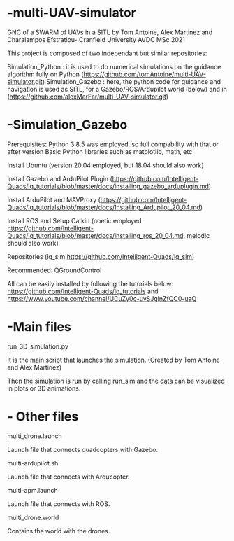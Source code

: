 # -multi-UAV-simulator
GNC of a SWARM of UAVs in a SITL by Tom Antoine, Alex Martinez and Charalampos Efstratiou- Cranfield University AVDC MSc 2021

This project is composed of two independant but similar repositories:

Simulation_Python : it is used to do numerical simulations on the guidance algorithm fully on Python (https://github.com/tomAntoine/multi-UAV-simulator.git)
Simulation_Gazebo : here, the python code for guidance and navigation is used as SITL, for a Gazebo/ROS/Ardupilot world (below) and in (https://github.com/alexMarFar/multi-UAV-simulator.git)

# -Simulation_Gazebo
Prerequisites:
Python 3.8.5 was employed, so full compability with that or after version Basic Python libraries such as matplotlib, math, etc

Install Ubuntu (version 20.04 employed, but 18.04 should also work)

Install Gazebo and ArduPilot Plugin (https://github.com/Intelligent-Quads/iq_tutorials/blob/master/docs/installing_gazebo_arduplugin.md)

Install ArduPilot and MAVProxy (https://github.com/Intelligent-Quads/iq_tutorials/blob/master/docs/Installing_Ardupilot_20_04.md)

Install ROS and Setup Catkin (noetic employed https://github.com/Intelligent-Quads/iq_tutorials/blob/master/docs/installing_ros_20_04.md, melodic should also work)

Repositories (iq_sim https://github.com/Intelligent-Quads/iq_sim)

Recommended: QGroundControl

All can be easily installed by following the tutorials below: https://github.com/Intelligent-Quads/iq_tutorials and https://www.youtube.com/channel/UCuZy0c-uvSJglnZfQC0-uaQ

# -Main files

run_3D_simulation.py

It is the main script that launches the simulation. (Created by Tom Antoine and Alex Martinez)

Then the simulation is run by calling run_sim and the data can be visualized in plots or 3D animations. 

# - Other files 

multi_drone.launch

Launch file that connects quadcopters with Gazebo. 

multi-ardupilot.sh

Launch file that connects with Arducopter.

multi-apm.launch

Launch file that connects with ROS.

multi_drone.world

Contains the world with the drones.

